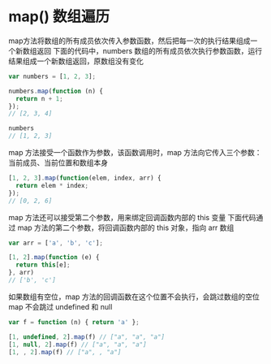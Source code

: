 # map() 数组遍历

map方法将数组的所有成员依次传入参数函数，然后把每一次的执行结果组成一个新数组返回
下面的代码中，numbers 数组的所有成员依次执行参数函数，运行结果组成一个新数组返回，原数组没有变化
```javascript
var numbers = [1, 2, 3];

numbers.map(function (n) {
  return n + 1;
});
// [2, 3, 4]

numbers
// [1, 2, 3]
```
map 方法接受一个函数作为参数，该函数调用时，map 方法向它传入三个参数：当前成员、当前位置和数组本身
```javascript
[1, 2, 3].map(function(elem, index, arr) {
  return elem * index;
});
// [0, 2, 6]
```
map 方法还可以接受第二个参数，用来绑定回调函数内部的 this 变量
下面代码通过 map 方法的第二个参数，将回调函数内部的 this 对象，指向 arr 数组
```javascript
var arr = ['a', 'b', 'c'];

[1, 2].map(function (e) {
  return this[e];
}, arr)
// ['b', 'c']
```
如果数组有空位，map 方法的回调函数在这个位置不会执行，会跳过数组的空位
map 不会跳过 undefined 和 null
```javascript
var f = function (n) { return 'a' };

[1, undefined, 2].map(f) // ["a", "a", "a"]
[1, null, 2].map(f) // ["a", "a", "a"]
[1, , 2].map(f) // ["a", , "a"]
```
